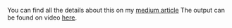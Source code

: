 You can find all the details about this on my [medium article](https://medium.com/fetch-ai/wrapping-groqs-chatbot-with-fetch-ai-s-agentverse-a-guide-to-building-ai-assistants-29366bcd1f01)
The output can be found on video [here](https://www.youtube.com/watch?v=JDDfci87IOQ).
